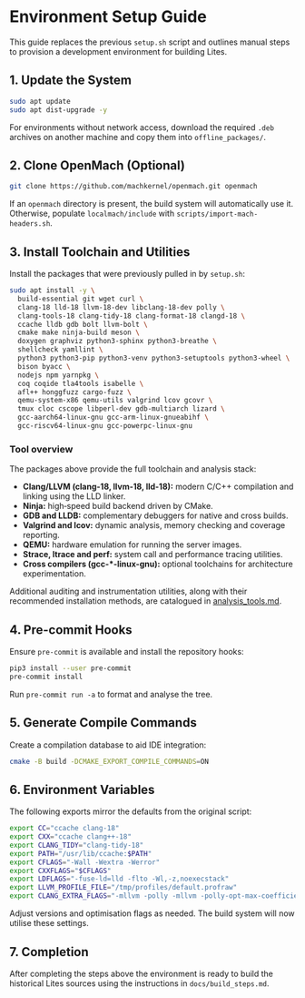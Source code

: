 # Environment Setup Guide

This guide replaces the previous `setup.sh` script and outlines manual steps to provision a development environment for building Lites.

## 1. Update the System

```bash
sudo apt update
sudo apt dist-upgrade -y
```

For environments without network access, download the required `.deb` archives on another machine and copy them into `offline_packages/`.

## 2. Clone OpenMach (Optional)

```bash
git clone https://github.com/machkernel/openmach.git openmach
```

If an `openmach` directory is present, the build system will automatically use it. Otherwise, populate `localmach/include` with `scripts/import-mach-headers.sh`.

## 3. Install Toolchain and Utilities

Install the packages that were previously pulled in by `setup.sh`:

```bash
sudo apt install -y \
  build-essential git wget curl \
  clang-18 lld-18 llvm-18-dev libclang-18-dev polly \
  clang-tools-18 clang-tidy-18 clang-format-18 clangd-18 \
  ccache lldb gdb bolt llvm-bolt \
  cmake make ninja-build meson \
  doxygen graphviz python3-sphinx python3-breathe \
  shellcheck yamllint \
  python3 python3-pip python3-venv python3-setuptools python3-wheel \
  bison byacc \
  nodejs npm yarnpkg \
  coq coqide tla4tools isabelle \
  afl++ honggfuzz cargo-fuzz \
  qemu-system-x86 qemu-utils valgrind lcov gcovr \
  tmux cloc cscope libperl-dev gdb-multiarch lizard \
  gcc-aarch64-linux-gnu gcc-arm-linux-gnueabihf \
  gcc-riscv64-linux-gnu gcc-powerpc-linux-gnu
```

### Tool overview

The packages above provide the full toolchain and analysis stack:

- **Clang/LLVM (clang-18, llvm-18, lld-18):** modern C/C++ compilation and
  linking using the LLD linker.
- **Ninja:** high‑speed build backend driven by CMake.
- **GDB and LLDB:** complementary debuggers for native and cross builds.
- **Valgrind and lcov:** dynamic analysis, memory checking and coverage
  reporting.
- **QEMU:** hardware emulation for running the server images.
- **Strace, ltrace and perf:** system call and performance tracing
  utilities.
- **Cross compilers (gcc-*-linux-gnu):** optional toolchains for
  architecture experimentation.

Additional auditing and instrumentation utilities, along with their recommended installation methods, are catalogued in [analysis_tools.md](analysis_tools.md).

## 4. Pre-commit Hooks

Ensure `pre-commit` is available and install the repository hooks:

```bash
pip3 install --user pre-commit
pre-commit install
```

Run `pre-commit run -a` to format and analyse the tree.

## 5. Generate Compile Commands

Create a compilation database to aid IDE integration:

```bash
cmake -B build -DCMAKE_EXPORT_COMPILE_COMMANDS=ON
```

## 6. Environment Variables

The following exports mirror the defaults from the original script:

```bash
export CC="ccache clang-18"
export CXX="ccache clang++-18"
export CLANG_TIDY="clang-tidy-18"
export PATH="/usr/lib/ccache:$PATH"
export CFLAGS="-Wall -Wextra -Werror"
export CXXFLAGS="$CFLAGS"
export LDFLAGS="-fuse-ld=lld -flto -Wl,-z,noexecstack"
export LLVM_PROFILE_FILE="/tmp/profiles/default.profraw"
export CLANG_EXTRA_FLAGS="-mllvm -polly -mllvm -polly-opt-max-coefficient=32 -mllvm -polly-pattern-matching-based-opts=true -fgraphite-identity -fgraphite"
```

Adjust versions and optimisation flags as needed. The build system will now utilise these settings.

## 7. Completion

After completing the steps above the environment is ready to build the historical Lites sources using the instructions in `docs/build_steps.md`.

